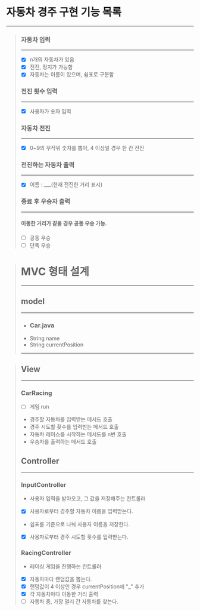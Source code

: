 # 자동차 경주 구현 기능 목록


-----


>### 자동차 입력
>
>---
>- [x] n개의 자동차가 있음
>- [x] 전진, 정지가 가능함
>- [x] 자동차는 이름이 있으며, 쉼표로 구분함
>
>### 전진 횟수 입력
> 
>---
>- [x] 사용자가 숫자 입력 
>
>### 자동차 전진
> 
> ---
> -[x] 0~9의 무작위 숫자를 뽑아, 4 이상일 경우 한 칸 전진
>
>### 전진하는 자동차 출력
> 
> ---
> -[x] 이름 : ___(현재 전진한 거리 표시) 
>
> ### 종료 후 우승자 출력
> 
> ---
> #### 이동한 거리가 같을 경우 공동 우승 가능. 
> - [ ] 공동 우승
> - [ ] 단독 우승




># MVC 형태 설계
>
>
>-----
>
>## model
> 
> ---
>- ### Car.java
>- String name
>- String currentPosition
>----

>## View
>
>---
>### CarRacing
>- [ ] 게임 run
>- 경주할 자동차를 입력받는 메서드 호출
>- 경주 시도할 횟수를 입력받는 메서드 호출
>- 자동차 레이스를 시작하는 메서드를 n번 호출
>- 우승자를 출력하는 메서드 호출
>
>## Controller
>
>---
>### InputController
> - 사용자 입력을 받아오고, 그 값을 저장해주는 컨트롤러
> - [x] 사용자로부터 경주할 자동차 이름을 입력받는다.
> - 쉼표를 기준으로 나눠 사용자 이름을 저장한다. 
> - [x] 사용자로부터 경주 시도할 횟수를 입력받는다.
>
>### RacingController
> 
> - 레이싱 게임을 진행하는 컨트롤러 
> - [x] 자동차마다 랜덤값을 뽑는다.
> - [x] 랜덤값이 4 이상인 경우 currentPosition에 "_" 추가
> - [x] 각 자동차마다 이동한 거리 출력
> - [ ] 자동차 중, 가장 멀리 간 자동차를 찾는다.